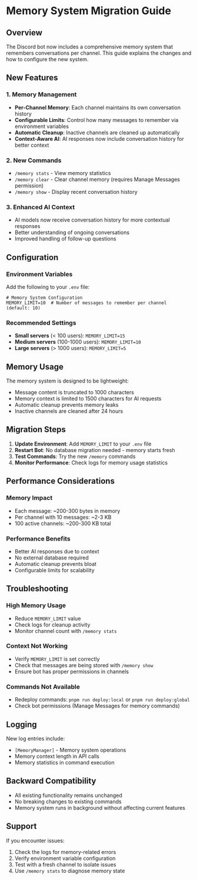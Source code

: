 # Memory System Migration Guide

## Overview

The Discord bot now includes a comprehensive memory system that remembers conversations per channel. This guide explains the changes and how to configure the new system.

## New Features

### 1. Memory Management
- **Per-Channel Memory**: Each channel maintains its own conversation history
- **Configurable Limits**: Control how many messages to remember via environment variables
- **Automatic Cleanup**: Inactive channels are cleaned up automatically
- **Context-Aware AI**: AI responses now include conversation history for better context

### 2. New Commands
- `/memory stats` - View memory statistics
- `/memory clear` - Clear channel memory (requires Manage Messages permission)
- `/memory show` - Display recent conversation history

### 3. Enhanced AI Context
- AI models now receive conversation history for more contextual responses
- Better understanding of ongoing conversations
- Improved handling of follow-up questions

## Configuration

### Environment Variables

Add the following to your `.env` file:

```env
# Memory System Configuration
MEMORY_LIMIT=10  # Number of messages to remember per channel (default: 10)
```

### Recommended Settings

- **Small servers** (< 100 users): `MEMORY_LIMIT=15`
- **Medium servers** (100-1000 users): `MEMORY_LIMIT=10`
- **Large servers** (> 1000 users): `MEMORY_LIMIT=5`

## Memory Usage

The memory system is designed to be lightweight:
- Message content is truncated to 1000 characters
- Memory context is limited to 1500 characters for AI requests
- Automatic cleanup prevents memory leaks
- Inactive channels are cleaned after 24 hours

## Migration Steps

1. **Update Environment**: Add `MEMORY_LIMIT` to your `.env` file
2. **Restart Bot**: No database migration needed - memory starts fresh
3. **Test Commands**: Try the new `/memory` commands
4. **Monitor Performance**: Check logs for memory usage statistics

## Performance Considerations

### Memory Impact
- Each message: ~200-300 bytes in memory
- Per channel with 10 messages: ~2-3 KB
- 100 active channels: ~200-300 KB total

### Performance Benefits
- Better AI responses due to context
- No external database required
- Automatic cleanup prevents bloat
- Configurable limits for scalability

## Troubleshooting

### High Memory Usage
- Reduce `MEMORY_LIMIT` value
- Check logs for cleanup activity
- Monitor channel count with `/memory stats`

### Context Not Working
- Verify `MEMORY_LIMIT` is set correctly
- Check that messages are being stored with `/memory show`
- Ensure bot has proper permissions in channels

### Commands Not Available
- Redeploy commands: `pnpm run deploy:local` or `pnpm run deploy:global`
- Check bot permissions (Manage Messages for memory commands)

## Logging

New log entries include:
- `[MemoryManager]` - Memory system operations
- Memory context length in API calls
- Memory statistics in command execution

## Backward Compatibility

- All existing functionality remains unchanged
- No breaking changes to existing commands
- Memory system runs in background without affecting current features

## Support

If you encounter issues:
1. Check the logs for memory-related errors
2. Verify environment variable configuration
3. Test with a fresh channel to isolate issues
4. Use `/memory stats` to diagnose memory state
